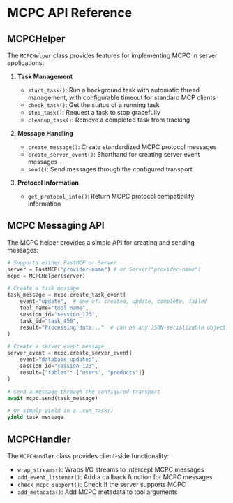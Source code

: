 # MCPC API Reference

## MCPCHelper

The `MCPCHelper` class provides features for implementing MCPC in server applications:

1. **Task Management**

   - `start_task()`: Run a background task with automatic thread management, with configurable timeout for standard MCP clients
   - `check_task()`: Get the status of a running task
   - `stop_task()`: Request a task to stop gracefully
   - `cleanup_task()`: Remove a completed task from tracking

2. **Message Handling**

   - `create_message()`: Create standardized MCPC protocol messages
   - `create_server_event()`: Shorthand for creating server event messages
   - `send()`: Send messages through the configured transport

3. **Protocol Information**
   - `get_protocol_info()`: Return MCPC protocol compatibility information

## MCPC Messaging API

The MCPC helper provides a simple API for creating and sending messages:

```python
# Supports either FastMCP or Server
server = FastMCP("provider-name") # or Server("provider-name")
mcpc = MCPCHelper(server)

# Create a task message
task_message = mcpc.create_task_event(
    event="update",  # one of: created, update, complete, failed
    tool_name="tool_name",
    session_id="session_123",
    task_id="task_456",
    result="Processing data..."  # can be any JSON-serializable object
)

# Create a server event message
server_event = mcpc.create_server_event(
    event="database_updated",
    session_id="session_123",
    result={"tables": ["users", "products"]}
)

# Send a message through the configured transport
await mcpc.send(task_message)

# Or simply yield in a .run_task()
yield task_message
```

## MCPCHandler

The `MCPCHandler` class provides client-side functionality:

- `wrap_streams()`: Wraps I/O streams to intercept MCPC messages
- `add_event_listener()`: Add a callback function for MCPC messages
- `check_mcpc_support()`: Check if the server supports MCPC
- `add_metadata()`: Add MCPC metadata to tool arguments
